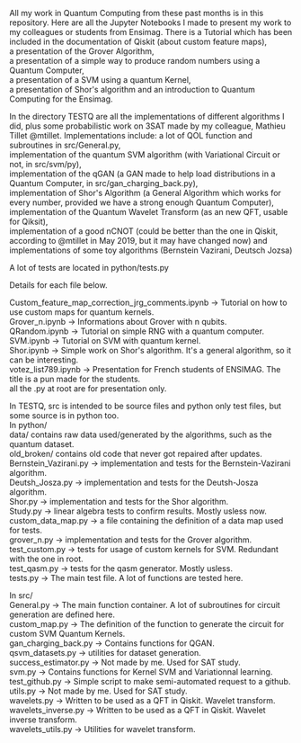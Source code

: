All my work in Quantum Computing from these past months is in this repository.
Here are all the Jupyter Notebooks I made to present my work to my colleagues or students from Ensimag.
There is a Tutorial which has been included in the documentation of Qiskit (about custom feature maps),<br/>
a presentation of the Grover Algorithm,<br/>
a presentation of a simple way to produce random numbers using a Quantum Computer,<br/>
a presentation of a SVM using a quantum Kernel,<br/>
a presentation of Shor's algorithm and an introduction to Quantum Computing for the Ensimag.<br/>

In the directory TESTQ are all the implementations of different algorithms I did,
plus some probabilistic work on 3SAT made by my colleague, Mathieu Tillet @mtillet. 
Implementations include: a lot of QOL function and subroutines in src/General.py,<br/>
implementation of the quantum SVM algorithm (with Variational Circuit or not, in src/svm/py),<br/>
implementation of the qGAN (a GAN made to help load distributions in a Quantum Computer, in src/gan_charging_back.py),<br/>
implementation of Shor's Algorithm (a General Algorithm which works for every number, provided we have a strong enough Quantum Computer),<br/>
implementation of the Quantum Wavelet Transform (as an new QFT, usable for Qiksit),<br/>
implementation of a good nCNOT (could be better than the one in Qiskit, according to @mtillet in May 2019, but it may have changed now) and <br/>
implementations of some toy algorithms (Bernstein Vazirani, Deutsch Jozsa)

A lot of tests are located in python/tests.py<br/>

Details for each file below.<br/>

Custom_feature_map_correction_jrg_comments.ipynb -> Tutorial on how to use custom maps for quantum kernels.<br/>
Grover_n.ipynb -> Informations about Grover with n qubits.<br/>
QRandom.ipynb -> Tutorial on simple RNG with a quantum computer.<br/>
SVM.ipynb -> Tutorial on SVM with quantum kernel.<br/>
Shor.ipynb -> Simple work on Shor's algorithm. It's a general algorithm, so it can be interesting.<br/>
votez_list789.ipynb -> Presentation for French students of ENSIMAG. The title is a pun made for the students.<br/>
all the .py at root are for presentation only.

In TESTQ, src is intended to be source files and python only test files, but some source is in python too.<br/>
In python/ <br/>
data/ contains raw data used/generated by the algorithms, such as the quantum dataset.<br/>
old_broken/ contains old code that never got repaired after updates.<br/>
Bernstein_Vazirani.py -> implementation and tests for the Bernstein-Vazirani algorithm.<br/>
Deutsh_Josza.py -> implementation and tests for the Deutsh-Josza algorithm.<br/>
Shor.py -> implementation and tests for the Shor algorithm.<br/>
Study.py -> linear algebra tests to confirm results. Mostly usless now.<br/>
custom_data_map.py -> a file containing the definition of a data map used for tests.<br/>
grover_n.py -> implementation and tests for the Grover algorithm.<br/>
test_custom.py -> tests for usage of custom kernels for SVM. Redundant with the one in root.<br/>
test_qasm.py -> tests for the qasm generator. Mostly usless.<br/>
tests.py -> The main test file. A lot of functions are tested here.<br/>

In src/ <br/>
General.py -> The main function container. A lot of subroutines for circuit generation are defined here.<br/>
custom_map.py -> The definition of the function to generate the circuit for custom SVM Quantum Kernels.<br/>
gan_charging_back.py -> Contains functions for QGAN.<br/>
qsvm_datasets.py -> utilities for dataset generation.<br/>
success_estimator.py -> Not made by me. Used for SAT study.<br/>
svm.py -> Contains functions for Kernel SVM and Variationnal learning.<br/>
test_github.py -> Simple script to make semi-automated request to a github.<br/>
utils.py -> Not made by me. Used for SAT study.<br/>
wavelets.py -> Written to be used as a QFT in Qiskit. Wavelet transform.<br/>
wavelets_inverse.py -> Written to be used as a QFT in Qiskit. Wavelet inverse transform.<br/>
wavelets_utils.py -> Utilities for wavelet transform.

